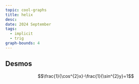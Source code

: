 ```yaml
---
topic: cool-graphs
title: helix
desc: 
date: 2024 September
tags:
  - implicit
  - trig
graph-bounds: 4
---
```



## Desmos
```math
\frac{1}{\cos^{2}x}-\frac{1}{\sin^{2}y}=1
```
